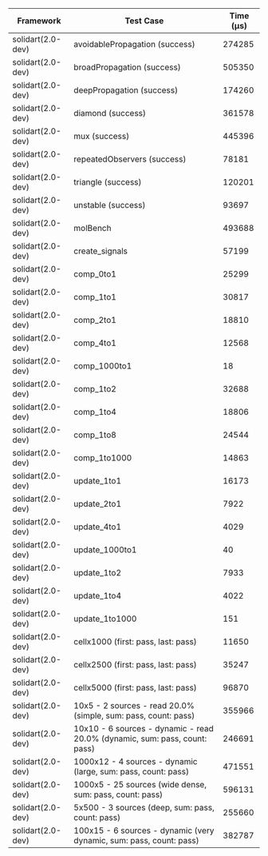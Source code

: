 | Framework | Test Case | Time (μs) |
| --- | --- | --- |
| solidart(2.0-dev) | avoidablePropagation (success) | 274285 |
| solidart(2.0-dev) | broadPropagation (success) | 505350 |
| solidart(2.0-dev) | deepPropagation (success) | 174260 |
| solidart(2.0-dev) | diamond (success) | 361578 |
| solidart(2.0-dev) | mux (success) | 445396 |
| solidart(2.0-dev) | repeatedObservers (success) | 78181 |
| solidart(2.0-dev) | triangle (success) | 120201 |
| solidart(2.0-dev) | unstable (success) | 93697 |
| solidart(2.0-dev) | molBench | 493688 |
| solidart(2.0-dev) | create_signals | 57199 |
| solidart(2.0-dev) | comp_0to1 | 25299 |
| solidart(2.0-dev) | comp_1to1 | 30817 |
| solidart(2.0-dev) | comp_2to1 | 18810 |
| solidart(2.0-dev) | comp_4to1 | 12568 |
| solidart(2.0-dev) | comp_1000to1 | 18 |
| solidart(2.0-dev) | comp_1to2 | 32688 |
| solidart(2.0-dev) | comp_1to4 | 18806 |
| solidart(2.0-dev) | comp_1to8 | 24544 |
| solidart(2.0-dev) | comp_1to1000 | 14863 |
| solidart(2.0-dev) | update_1to1 | 16173 |
| solidart(2.0-dev) | update_2to1 | 7922 |
| solidart(2.0-dev) | update_4to1 | 4029 |
| solidart(2.0-dev) | update_1000to1 | 40 |
| solidart(2.0-dev) | update_1to2 | 7933 |
| solidart(2.0-dev) | update_1to4 | 4022 |
| solidart(2.0-dev) | update_1to1000 | 151 |
| solidart(2.0-dev) | cellx1000 (first: pass, last: pass) | 11650 |
| solidart(2.0-dev) | cellx2500 (first: pass, last: pass) | 35247 |
| solidart(2.0-dev) | cellx5000 (first: pass, last: pass) | 96870 |
| solidart(2.0-dev) | 10x5 - 2 sources - read 20.0% (simple, sum: pass, count: pass) | 355966 |
| solidart(2.0-dev) | 10x10 - 6 sources - dynamic - read 20.0% (dynamic, sum: pass, count: pass) | 246691 |
| solidart(2.0-dev) | 1000x12 - 4 sources - dynamic (large, sum: pass, count: pass) | 471551 |
| solidart(2.0-dev) | 1000x5 - 25 sources (wide dense, sum: pass, count: pass) | 596131 |
| solidart(2.0-dev) | 5x500 - 3 sources (deep, sum: pass, count: pass) | 255660 |
| solidart(2.0-dev) | 100x15 - 6 sources - dynamic (very dynamic, sum: pass, count: pass) | 382787 |
